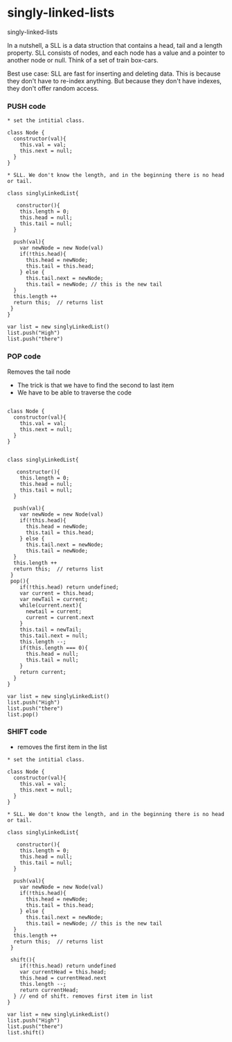 # singly-linked-lists
singly-linked-lists

In a nutshell, a SLL is a data struction that contains a head, tail and a length property.  SLL consists of nodes, and each node has a value and a pointer to another node or null.  Think of a set of train box-cars. 

Best use case:  SLL are fast for inserting and deleting data. This is because they don't have to re-index anything.  But because they don't have indexes, they don't offer random access.



### PUSH code

```
* set the intitial class.  

class Node {
  constructor(val){
    this.val = val;
    this.next = null;
  }
}

* SLL. We don't know the length, and in the beginning there is no head or tail.

class singlyLinkedList{
  
   constructor(){
    this.length = 0;
    this.head = null;
    this.tail = null;
  }
  
  push(val){
    var newNode = new Node(val)
    if(!this.head){
      this.head = newNode;
      this.tail = this.head;
    } else {
      this.tail.next = newNode;
      this.tail = newNode; // this is the new tail
  }
  this.length ++
  return this;  // returns list
 }
}

var list = new singlyLinkedList()
list.push("High")
list.push("there")

```

### POP code

Removes the tail node

* The trick is that we have to find the second to last item
* We have to be able to traverse the code

```

class Node {
  constructor(val){
    this.val = val;
    this.next = null;
  }
}


class singlyLinkedList{
  
   constructor(){
    this.length = 0;
    this.head = null;
    this.tail = null;
  }
  
  push(val){
    var newNode = new Node(val)
    if(!this.head){
      this.head = newNode;
      this.tail = this.head;
    } else {
      this.tail.next = newNode;
      this.tail = newNode;
  }
  this.length ++
  return this;  // returns list
 }
 pop(){
    if(!this.head) return undefined;
    var current = this.head;
    var newTail = current;
    while(current.next){
      newtail = current;
      current = current.next
    }
    this.tail = newTail;
    this.tail.next = null;
    this.length --;
    if(this.length === 0){
      this.head = null;
      this.tail = null;
    }
    return current;
  }
}

var list = new singlyLinkedList()
list.push("High")
list.push("there")
list.pop()

```

### SHIFT code

* removes the first item in the list


```
* set the intitial class.  

class Node {
  constructor(val){
    this.val = val;
    this.next = null;
  }
}

* SLL. We don't know the length, and in the beginning there is no head or tail.

class singlyLinkedList{
  
   constructor(){
    this.length = 0;
    this.head = null;
    this.tail = null;
  }
  
  push(val){
    var newNode = new Node(val)
    if(!this.head){
      this.head = newNode;
      this.tail = this.head;
    } else {
      this.tail.next = newNode;
      this.tail = newNode; // this is the new tail
  }
  this.length ++
  return this;  // returns list
 }
 
 shift(){
    if(!this.head) return undefined
    var currentHead = this.head;
    this.head = currentHead.next
    this.length --;
    return currentHead;
  } // end of shift. removes first item in list
}

var list = new singlyLinkedList()
list.push("High")
list.push("there")
list.shift()

```










